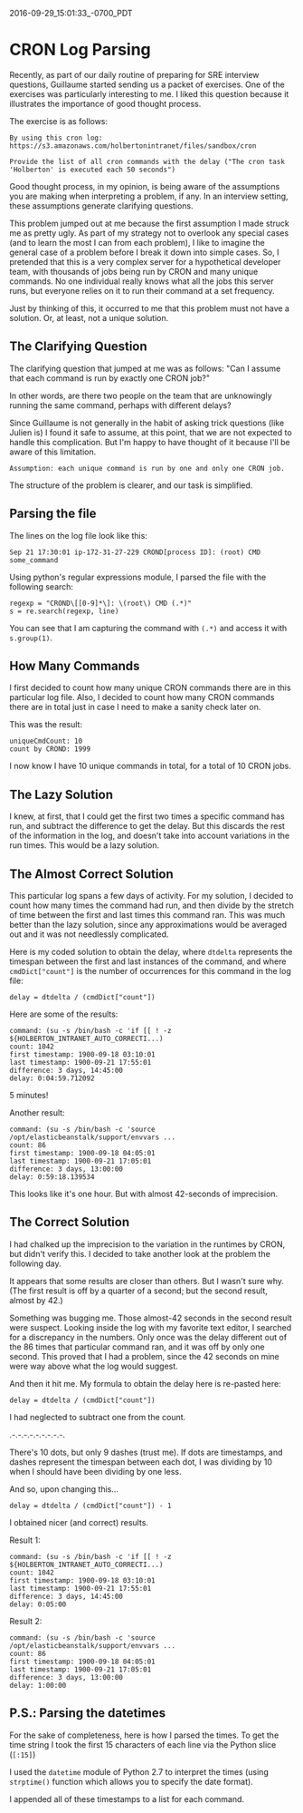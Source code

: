 2016-09-29_15:01:33_-0700_PDT
# CRON Log Parsing

Recently, as part of our daily routine of preparing for SRE interview
questions, Guillaume started sending us a packet of exercises. One of
the exercises was particularly interesting to me. I liked this
question because it illustrates the importance of good thought process.

The exercise is as follows:

```
By using this cron log:
https://s3.amazonaws.com/holbertonintranet/files/sandbox/cron

Provide the list of all cron commands with the delay ("The cron task
'Holberton' is executed each 50 seconds")
```
Good thought process, in my opinion, is being aware of the assumptions
you are making when interpreting a problem, if any. In an interview
setting, these assumptions generate clarifying questions.

This problem jumped out at me because the first assumption I made
struck me as pretty ugly. As part of my strategy not to overlook any
special cases (and to learn the most I can from each problem), I like
to imagine the general case of a problem before I break it down into
simple cases. So, I pretended that this is a very complex server for a
hypothetical developer team, with thousands of jobs being run by CRON
and many unique commands. No one individual really knows what all the
jobs this server runs, but everyone relies on it to run their command
at a set frequency.

Just by thinking of this, it occurred to me that this problem must not
have a solution. Or, at least, not a unique solution.

## The Clarifying Question

The clarifying question that jumped at me was as follows: "Can I
assume that each command is run by exactly one CRON job?"

In other words, are there two people on the team that are unknowingly
running the same command, perhaps with different delays?

Since Guillaume is not generally in the habit of asking trick
questions (like Julien is) I found it safe to assume, at this point,
that we are not expected to handle this complication. But I'm happy to
have thought of it because I'll be aware of this limitation.

```
Assumption: each unique command is run by one and only one CRON job.
```

The structure of the problem is clearer, and our task is simplified.

## Parsing the file

The lines on the log file look like this:

`Sep 21 17:30:01 ip-172-31-27-229 CROND[process ID]: (root) CMD some_command`

Using python's regular expressions module, I parsed the file with the following search:

```
regexp = "CROND\[[0-9]*\]: \(root\) CMD (.*)"
s = re.search(regexp, line)
```

You can see that I am capturing the command with `(.*)` and access it
with `s.group(1)`.

## How Many Commands

I first decided to count how many unique CRON commands there are in
this particular log file. Also, I decided to count how many CRON
commands there are in total just in case I need to make a sanity check
later on.

This was the result:

```
uniqueCmdCount: 10
count by CROND: 1999
```

I now know I have 10 unique commands in total, for a total of 10 CRON
jobs.

## The Lazy Solution

I knew, at first, that I could get the first two times a specific
command has run, and subtract the difference to get the delay.  But
this discards the rest of the information in the log, and doesn't take
into account variations in the run times. This would be a lazy solution.

## The Almost Correct Solution

This particular log spans a few days of activity. For my solution, I
decided to count how many times the command had run, and then divide
by the stretch of time between the first and last times this command
ran. This was much better than the lazy solution, since any
approximations would be averaged out and it was not needlessly complicated.

Here is my coded solution to obtain the delay, where `dtdelta`
represents the timespan between the first and last instances of the
command, and where `cmdDict["count"]` is the number of occurrences for
this command in the log file:

`delay = dtdelta / (cmdDict["count"])`

Here are some of the results:

```
command: (su -s /bin/bash -c 'if [[ ! -z ${HOLBERTON_INTRANET_AUTO_CORRECTI...)
count: 1042
first timestamp: 1900-09-18 03:10:01
last timestamp: 1900-09-21 17:55:01
difference: 3 days, 14:45:00
delay: 0:04:59.712092
```

5 minutes!

Another result:

```
command: (su -s /bin/bash -c 'source /opt/elasticbeanstalk/support/envvars ...
count: 86
first timestamp: 1900-09-18 04:05:01
last timestamp: 1900-09-21 17:05:01
difference: 3 days, 13:00:00
delay: 0:59:18.139534
```

This looks like it's one hour. But with almost 42-seconds of imprecision.

## The Correct Solution

I had chalked up the imprecision to the variation in the runtimes by
CRON, but didn't verify this. I decided to take another look at the
problem the following day.

It appears that some results are closer than others. But I wasn't sure
why. (The first result is off by a quarter of a second; but the second
result, almost by 42.)

Something was bugging me. Those almost-42 seconds in the second result
were suspect. Looking inside the log with my favorite text editor, I
searched for a discrepancy in the numbers. Only once was the delay
different out of the 86 times that particular command ran, and it was
off by only one second. This proved that I had a problem, since the 42
seconds on mine were way above what the log would suggest.

And then it hit me. My formula to obtain the delay here is re-pasted here:

`delay = dtdelta / (cmdDict["count"])`

I had neglected to subtract one from the count.

.-.-.-.-.-.-.-.-.-.

There's 10 dots, but only 9 dashes (trust me).  If dots are timestamps, and
dashes represent the timespan between each dot, I was dividing by 10
when I should have been dividing by one less.

And so, upon changing this...

`delay = dtdelta / (cmdDict["count"]) - 1`

I obtained nicer (and correct) results.

Result 1:

```
command: (su -s /bin/bash -c 'if [[ ! -z ${HOLBERTON_INTRANET_AUTO_CORRECTI...)
count: 1042
first timestamp: 1900-09-18 03:10:01
last timestamp: 1900-09-21 17:55:01
difference: 3 days, 14:45:00
delay: 0:05:00
```

Result 2:

```
command: (su -s /bin/bash -c 'source /opt/elasticbeanstalk/support/envvars ...
count: 86
first timestamp: 1900-09-18 04:05:01
last timestamp: 1900-09-21 17:05:01
difference: 3 days, 13:00:00
delay: 1:00:00
```

## P.S.: Parsing the datetimes

For the sake of completeness, here is how I parsed the times. To get
the time string I took the first 15 characters of each line via the
Python slice (`[:15]`)

I used the `datetime` module of Python 2.7 to interpret the times
(using `strptime()` function which allows you to specify the date
format).

I appended all of these timestamps to a list for each command.